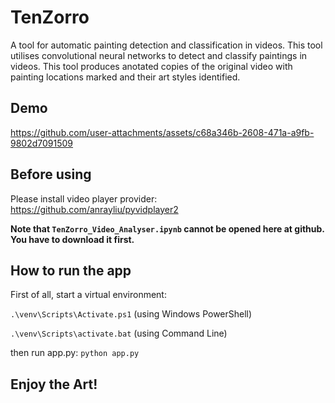 # TenZorro

A tool for automatic painting detection and classification in videos. This tool utilises convolutional neural networks to detect and classify paintings in videos.
This tool produces anotated copies of the original video with painting locations marked and their art styles identified.

## Demo

https://github.com/user-attachments/assets/c68a346b-2608-471a-a9fb-9802d7091509

## Before using

Please install video player provider: https://github.com/anrayliu/pyvidplayer2

**Note that `TenZorro_Video_Analyser.ipynb` cannot be opened here at github. You have to download it first.**

## How to run the app

First of all, start a virtual environment:

`.\venv\Scripts\Activate.ps1` (using Windows PowerShell)

`.\venv\Scripts\activate.bat` (using Command Line)

then run app.py:
`python app.py`

## Enjoy the Art!
